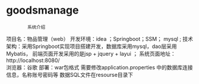 # goodsmanage
            系统介绍

项目名：物品管理（web）
开发环境：idea ；Springboot；SSM； mysql ; 
技术架构：采用Springboot实现项目搭建开发，数据库采用mysql，dao层采用Mybatis，
        前端页面开发采用的是jsp + jquery + layui ；
系统页面地址：http://localhost:8080/ 	
浏览器：谷歌
部署：war包格式 
      需要修改application.properties 中的数据库连接信息，名称账号密码等
数据SQL文件在resourse目录下
